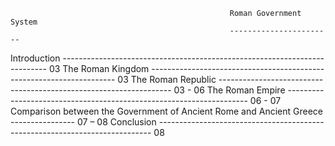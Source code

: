                                                      Roman Government System
                                                     -----------------------
Introduction -------------------------------------------------------------------------- 03 
The Roman Kingdom --------------------------------------------------------------------- 03 
The Roman Republic ------------------------------------------------------------------ 03 - 06
The Roman Empire -------------------------------------------------------------------- 06 - 07
Comparison between the Government of Ancient Rome and Ancient Greece ---------------- 07 – 08 
Conclusion ---------------------------------------------------------------------------- 08 
